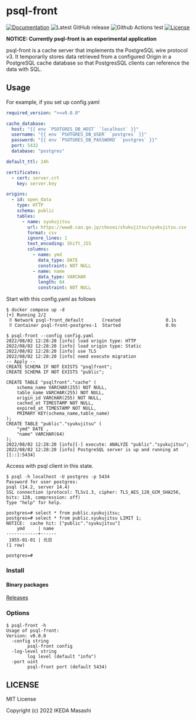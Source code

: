 # psql-front

[![Documentation](https://godoc.org/github.com/mashiike/psql-front?status.svg)](https://godoc.org/github.com/mashiike/psql-front)
![Latest GitHub release](https://img.shields.io/github/release/mashiike/psql-front.svg)
![Github Actions test](https://github.com/mashiike/psql-front/workflows/Test/badge.svg?branch=main)
[![License](https://img.shields.io/badge/license-MIT-blue.svg)](https://github.com/mashiike/psql-front/blob/master/LICENSE)

**NOTICE: Currently psql-front is an experimental application**

psql-front is a cache server that implements the PostgreSQL wire protocol v3.
It temporarily stores data retrieved from a configured Origin in a PostgreSQL cache database so that PostgresSQL clients can reference the data with SQL.

## Usage 

For example, if you set up
config.yaml

```yaml
required_version: ">=v0.0.0"

cache_database:
  host: "{{ env `PSOTGRES_DB_HOST` `localhost` }}"
  username: "{{ env `PSOTGRES_DB_USER` `postgres` }}"
  password: "{{ env `PSOTGRES_DB_PASSWORD` `postgres` }}"
  port: 5432
  database: "postgres"

default_ttl: 24h

certificates:
  - cert: server.crt
    key: server.key

origins:
  - id: open_data
    type: HTTP
    schema: public
    tables:
      - name: syukujitsu
        url: https://www8.cao.go.jp/chosei/shukujitsu/syukujitsu.csv
        format: csv
        ignore_lines: 1
        text_encoding: Shift_JIS
        columns:
          - name: ymd
            data_type: DATE
            constraint: NOT NULL
          - name: name
            data_type: VARCHAR
            length: 64
            constraint: NOT NULL

```

Start with this config.yaml as follows
```shell
$ docker compose up -d
[+] Running 2/2
 ⠿ Network psql-front_default       Created                 0.1s
 ⠿ Container psql-front-postgres-1  Started                 0.9s

$ psql-front --config config.yaml
2022/08/02 12:28:20 [info] load origin type: HTTP
2022/08/02 12:28:20 [info] load origin type: Static
2022/08/02 12:28:20 [info] use TLS
2022/08/02 12:28:20 [info] need execute migration
-- Apply --
CREATE SCHEMA IF NOT EXISTS "psqlfront";
CREATE SCHEMA IF NOT EXISTS "public";

CREATE TABLE "psqlfront"."cache" (
    schema_name VARCHAR(255) NOT NULL,
    table_name VARCHAR(255) NOT NULL,
    origin_id VARCHAR(255) NOT NULL,
    cached_at TIMESTAMP NOT NULL,
    expired_at TIMESTAMP NOT NULL,
    PRIMARY KEY(schema_name,table_name)
);
CREATE TABLE "public"."syukujitsu" (
    "ymd" DATE ,
    "name" VARCHAR(64) 
);
2022/08/02 12:28:20 [info][-] execute: ANALYZE "public"."syukujitsu";
2022/08/02 12:28:20 [info] PostgreSQL server is up and running at [[::]:5434]
```

Access with psql client in this state.
```shell 
$ psql -h localhost -U postgres -p 5434
Password for user postgres: 
psql (14.2, server 14.4)
SSL connection (protocol: TLSv1.3, cipher: TLS_AES_128_GCM_SHA256, bits: 128, compression: off)
Type "help" for help.

postgres=# select * from public.syukujitsu;
postgres=# select * from public.syukujitsu LIMIT 1;
NOTICE:  cache hit: ["public"."syukujitsu"]
    ymd     | name 
------------+------
 1955-01-01 | 元日
(1 row)

postgres=# 
```

### Install 

#### Binary packages

[Releases](https://github.com/mashiike/psql-front/releases)


### Options

```shell
$ psql-front -h    
Usage of psql-front:
Version: v0.0.0
  -config string
        psql-front config
  -log-level string
        log level (default "info")
  -port uint
        psql-front port (default 5434)
```

## LICENSE

MIT License

Copyright (c) 2022 IKEDA Masashi
